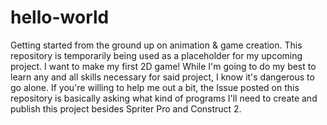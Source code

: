 # hello-world
Getting started from the ground up on animation &amp; game creation.
This repository is temporarily being used as a placeholder for my upcoming project. I want to make my first 2D game!
While I'm going to do my best to learn any and all skills necessary for said project, I know it's dangerous to go alone. If you're willing to help me out a bit, the Issue posted on this repository is basically asking what kind of programs I'll need to create and publish this project besides Spriter Pro and Construct 2.
